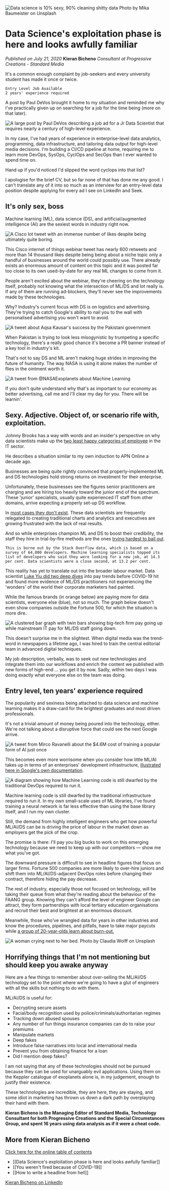 ![Data science is 10% sexy, 90% cleaning shitty data Photo by Mika Baumeister on Unsplash](https://i.imgur.com/tHeM5O8.png)

# Data Science's exploitation phase is here and looks awfully familiar

*Published on July 21, 2020*
**Kieran Bicheno**
*Consultant at Progressive Creations - Standard Media*

It's a common enough complaint by job-seekers and every university student has made it once or twice. 

	Entry Level Job Available
	2 years' experience required

A post by Paul DeVos brought it home to my situation and reminded me why I've practically given up on searching for a job for the time being (more on that later).

![A large post by Paul DeVos describing a job ad for a Jr Data Scientist that requires nearly a century of high-level experience.](https://i.imgur.com/goTTiD0.png)

In my case, I've had years of experience in enterprise-level data analytics, programming, data infrastructure, and tailoring data output for high-level media decisions. I'm building a CI/CD pipeline at home, requiring me to learn more DevOps, SysOps, CyclOps and SecOps than I ever wanted to spend time on.

Hand up if you'd noticed I'd slipped the word cyclops into that list?

I apologise for the brief CV, but so far none of that has done me any good. I can't translate any of it into so much as an interview for an entry-level data position despite applying for every ad I see on LinkedIn and Seek.

## It's only sex, boss

Machine learning (ML), data science (DS), and artificial/augmented intelligence (AI) are the sexiest words in industry right now.

![A Cisco Iot tweet with an immense number of likes despite being ultimately quite boring.](https://i.imgur.com/9bWqGNs.png)

This Cisco internet of things webinar tweet has nearly 600 retweets and more than 14 thousand likes despite being being about a niche topic only a handful of businesses around the world could possibly use. There already exists an enormous amount of content on this topic and it was posted far too close to its own used-by-date for any real ML changes to come from it.

People aren't excited about the webinar, they're cheering on the technology itself, probably not knowing what the intersection of ML/DS and Iot really is. If any of them are running ad-blockers, they'll never see the improvements made by these technologies.

Why? Industry's current focus with DS is on logistics and advertising. They're trying to catch Google's ability to nail you to the wall with personalised advertising you won't want to avoid.

![A tweet about Aqsa Kausar's success by the Pakistani government](https://i.imgur.com/9bWqGNs.png)

When Pakistan is trying to look less misogynistic by trumpeting a specific technology, there's a really good chance it's become a PR banner instead of a key tool in industry's kit.

That's not to say DS and ML aren't making huge strides in improving the future of humanity. The way NASA is using it alone makes the number of flies in the ointment worth it.

![A tweet from @NASAExoplanets about Machine Learning](https://i.imgur.com/FTd7rl6.png)

If you don't quite understand why that's as important to our economy as better advertising, call me and I'll clear my day for you. There will be learnin'.

## Sexy. Adjective. Object of, or scenario rife with, exploitation.

Johnny Brooks has a way with words and an insider's perspective on why data scientists make up the [two least happy categories of employee](https://www.kdnuggets.com/2018/04/why-data-scientists-leaving-jobs.html) in the IT sector.

He describes a situation similar to my own induction to APN Online a decade ago.

Businesses are being quite rightly convinced that properly-implemented ML and DS technologies hold strong returns on investment for their enterprise.

Unfortunately, these businesses see the figures senior practitioners are charging and are hiring too heavily toward the junior end of the spectrum. These 'junior' specialists, usually quite experienced IT staff from other domains, arrive expecting a properly set-up DS workflow.

In [most cases they don't exist](https://www.ft.com/content/49e81ebe-cbc3-11e7-8536-d321d0d897a3). These data scientists are frequently relegated to creating traditional charts and analytics and executives are growing frustrated with the lack of real results.

And so while enterprises champion ML and DS to boost their credibility, the staff they hire in trial-by-fire methods are the ones [trying hardest to bail out](https://www.ft.com/content/49e81ebe-cbc3-11e7-8536-d321d0d897a3).

    This is borne out by the Stack Overflow data, which is based on a survey of 64,000 developers. Machine learning specialists topped its list of developers who said they were looking for a new job, at 14.3 per cent. Data scientists were a close second, at 13.2 per cent.

This reality has yet to translate out into the broader labour market. Data scientist [Luke Yiu did two deep dives](https://towardsdatascience.com/how-much-do-data-scientists-make-cbd7ec2b458) into pay trends before COVID-19 hit and found more evidence of ML/DS practitioners not experiencing the 'wonders' of the world their corporate marketers had painted.

While the famous brands (in orange below) are paying more for data scientists, everyone else (blue), not so much. The graph below doesn't even show companies outside the Fortune 500, for which the situation is more dire.

![A clustered bar graph with twin bars showing big-tech firm pay going up while mainstream IT pay for ML/DS staff going down.](https://i.imgur.com/pQwPXrN.png)

This doesn't surprise me in the slightest. When digital media was the trend-word in newspapers a lifetime ago, I was hired to train the central editorial team in advanced digital techniques.

My job description, verbally, was to seek out new technologies and integrate them into our workflows and enrich the content we published with new forms of high-end ... you get it by now. Sadly, within two days I was doing exactly what everyone else on the team was doing.

## Entry level, ten years' experience required

The popularity and sexiness being attached to data science and machine learning makes it a draw-card for the brightest graduates and most driven professionals.

It's not a trivial amount of money being poured into the technology, either. We're not talking about a disruptive force that could see the next Google arrive.

![A tweet from Mirco Ravanelli about the $4.6M cost of training a popular form of AI just once](https://i.imgur.com/TWf5nwj.png)

This becomes even more worrisome when you consider how little ML/AI takes up in terms of an enterprises' development infrastructure, [illustrated here in Google's own documentation](https://cloud.google.com/solutions/machine-learning/mlops-continuous-delivery-and-automation-pipelines-in-machine-learning).

![A diagram showing how Machine Learning code is still dwarfed by the traditional DevOps required to run it.](https://i.imgur.com/vykKukE.png)

Machine learning code is still dwarfed by the traditional infrastructure required to run it. In my own small-scale uses of ML libraries, I've found training a neural network is far less effective than using the base library itself, and I run my own cluster.

Still, the demand from highly intelligent engineers who get how powerful ML/AI/DS can be is driving the price of labour in the market down as employers get the pick of the crop.

The promise is there: I'll pay you big bucks to work on this emerging technology because we need to keep up with our competitors — show me what you've got.

The downward pressure is difficult to see in headline figures that focus on larger firms. Fortune 500 companies are more likely to over-hire juniors and shift them into ML/AI/DS-adjacent DevOps roles before changing their contract, therefore hiding the pay decrease.

The rest of industry, especially those not focused on technology, will be taking their queue from what they're reading about the behaviour of the FAANG group. Knowing they can't afford the level of engineer Google can attract, they form partnerships with local tertiary education organisations and recruit their best and brightest at an enormous discount.

Meanwhile, those who've wrangled data for years in other industries and know the procedures, pipelines, and pitfalls, have to take major paycuts while [a group of 20-year-olds learn about burn-out.](https://youtu.be/Sceo_3BVv0s)

![A woman crying next to her bed. Photo by Claudia Wolff on Unsplash](https://i.imgur.com/60v0pBD.png)

## Horrifying things that I'm not mentioning but should keep you awake anyway

Here are a few things to remember about over-selling the ML/AI/DS technology set to the point where we're going to have a glut of engineers with all the skills but nothing to do with them.

ML/AI/DS is useful for:

- Decrypting secure assets
- Facial/body recognition used by police/criminals/authoritarian regimes
- Tracking down abused spouses
- Any number of fun things insurance companies can do to raise your premiums
- Manipulate markets
- Deep fakes
- Introduce false narratives into local and international media
- Prevent you from obtaining finance for a loan
- Did I mention deep fakes?

I am not saying that any of these technologies should not be pursued because they can be used for unarguably evil applications. Using them on the Keppler catalogue of exoplanets alone is, in my judgement, enough to justify their existence.

These technologies are incredible, they are here, they are staying, and some idiot in marketing has thrown us down a dark path by overplaying their hand with them.

**Kieran Bicheno is the Managing Editor of Standard Media, Technology Consultant for both Progressive Creations and the Special Circumstances Group, and spent 16 years using data analysis as if it were a cheat code.**

## More from Kieran Bicheno

[Click here for the online table of contents](https://github.com/KGBicheno/Articles/blob/master/README.md)

- [[Data Science's exploitation phase is here and looks awfully familiar]]
- [[You weren't fired because of COVID-19]]
- [[How to write a headline from hell]]

[Kieran Bicheno on LinkedIn](https://www.linkedin.com/in/kieranbicheno/)

